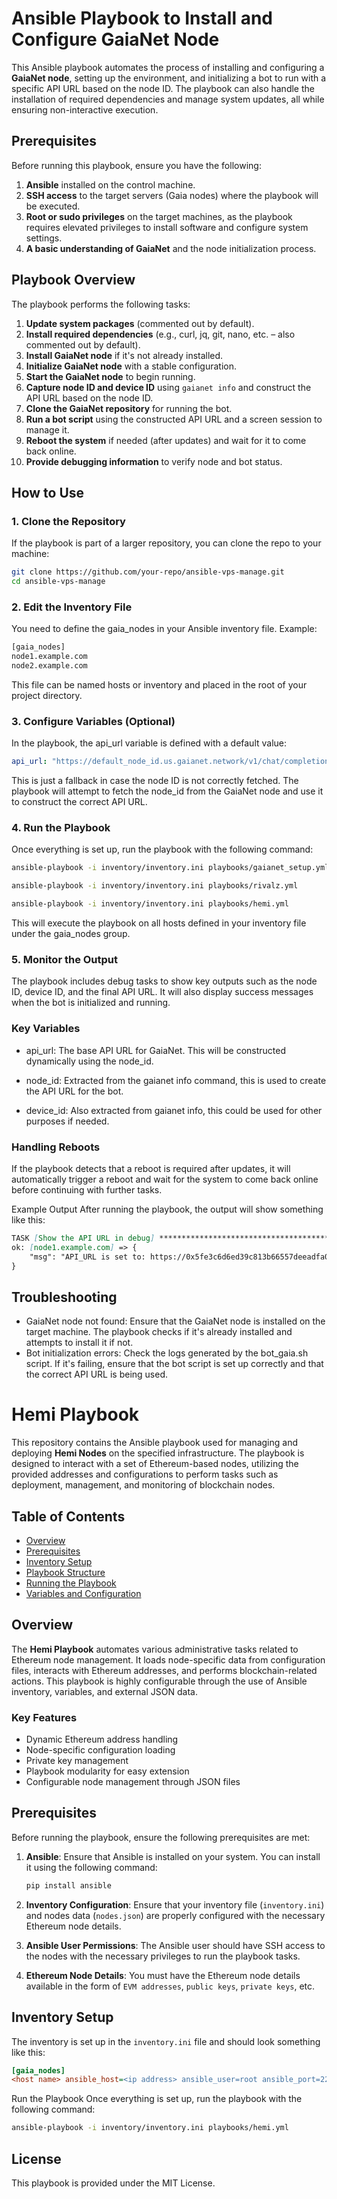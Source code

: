 # Ansible Playbook to Install and Configure GaiaNet Node

This Ansible playbook automates the process of installing and configuring a **GaiaNet node**, setting up the environment, and initializing a bot to run with a specific API URL based on the node ID. The playbook can also handle the installation of required dependencies and manage system updates, all while ensuring non-interactive execution.

## Prerequisites

Before running this playbook, ensure you have the following:

1. **Ansible** installed on the control machine.
2. **SSH access** to the target servers (Gaia nodes) where the playbook will be executed.
3. **Root or sudo privileges** on the target machines, as the playbook requires elevated privileges to install software and configure system settings.
4. **A basic understanding of GaiaNet** and the node initialization process.

## Playbook Overview

The playbook performs the following tasks:

1. **Update system packages** (commented out by default).
2. **Install required dependencies** (e.g., curl, jq, git, nano, etc. – also commented out by default).
3. **Install GaiaNet node** if it's not already installed.
4. **Initialize GaiaNet node** with a stable configuration.
5. **Start the GaiaNet node** to begin running.
6. **Capture node ID and device ID** using `gaianet info` and construct the API URL based on the node ID.
7. **Clone the GaiaNet repository** for running the bot.
8. **Run a bot script** using the constructed API URL and a screen session to manage it.
9. **Reboot the system** if needed (after updates) and wait for it to come back online.
10. **Provide debugging information** to verify node and bot status.

## How to Use

### 1. Clone the Repository

If the playbook is part of a larger repository, you can clone the repo to your machine:

```bash
git clone https://github.com/your-repo/ansible-vps-manage.git
cd ansible-vps-manage
```

### 2. Edit the Inventory File
You need to define the gaia_nodes in your Ansible inventory file. Example:
```bash
[gaia_nodes]
node1.example.com
node2.example.com
```
This file can be named hosts or inventory and placed in the root of your project directory.

### 3. Configure Variables (Optional)
In the playbook, the api_url variable is defined with a default value:

```yaml
api_url: "https://default_node_id.us.gaianet.network/v1/chat/completions"
```
This is just a fallback in case the node ID is not correctly fetched. The playbook will attempt to fetch the node_id from the GaiaNet node and use it to construct the correct API URL.

### 4. Run the Playbook
Once everything is set up, run the playbook with the following command:

```bash
ansible-playbook -i inventory/inventory.ini playbooks/gaianet_setup.yml

ansible-playbook -i inventory/inventory.ini playbooks/rivalz.yml

ansible-playbook -i inventory/inventory.ini playbooks/hemi.yml
```
This will execute the playbook on all hosts defined in your inventory file under the gaia_nodes group.

### 5. Monitor the Output
The playbook includes debug tasks to show key outputs such as the node ID, device ID, and the final API URL. It will also display success messages when the bot is initialized and running.

### Key Variables
- api_url: The base API URL for GaiaNet. This will be constructed dynamically using the node_id.

- node_id: Extracted from the gaianet info command, this is used to create the API URL for the bot.

- device_id: Also extracted from gaianet info, this could be used for other purposes if needed.

### Handling Reboots
If the playbook detects that a reboot is required after updates, it will automatically trigger a reboot and wait for the system to come back online before continuing with further tasks.

Example Output
After running the playbook, the output will show something like this:

```markdown
TASK [Show the API URL in debug] ************************************************
ok: [node1.example.com] => {
    "msg": "API_URL is set to: https://0x5fe3c6d6ed39c813b66557deeadfa04417b0a2b8.us.gaianet.network/v1/chat/completions"
} 
```
## Troubleshooting
- GaiaNet node not found: Ensure that the GaiaNet node is installed on the target machine. The playbook checks if it's already installed and attempts to install it if not.
- Bot initialization errors: Check the logs generated by the bot_gaia.sh script. If it's failing, ensure that the bot script is set up correctly and that the correct API URL is being used.


# Hemi Playbook

This repository contains the Ansible playbook used for managing and deploying **Hemi Nodes** on the specified infrastructure. The playbook is designed to interact with a set of Ethereum-based nodes, utilizing the provided addresses and configurations to perform tasks such as deployment, management, and monitoring of blockchain nodes.

## Table of Contents

- [Overview](#overview)
- [Prerequisites](#prerequisites)
- [Inventory Setup](#inventory-setup)
- [Playbook Structure](#playbook-structure)
- [Running the Playbook](#running-the-playbook)
- [Variables and Configuration](#variables-and-configuration)


## Overview

The **Hemi Playbook** automates various administrative tasks related to Ethereum node management. It loads node-specific data from configuration files, interacts with Ethereum addresses, and performs blockchain-related actions. This playbook is highly configurable through the use of Ansible inventory, variables, and external JSON data.

### Key Features

- Dynamic Ethereum address handling
- Node-specific configuration loading
- Private key management
- Playbook modularity for easy extension
- Configurable node management through JSON files

## Prerequisites

Before running the playbook, ensure the following prerequisites are met:

1. **Ansible**: Ensure that Ansible is installed on your system. You can install it using the following command:
    ```bash
    pip install ansible
    ```

2. **Inventory Configuration**: Ensure that your inventory file (`inventory.ini`) and nodes data (`nodes.json`) are properly configured with the necessary Ethereum node details.

3. **Ansible User Permissions**: The Ansible user should have SSH access to the nodes with the necessary privileges to run the playbook tasks.

4. **Ethereum Node Details**: You must have the Ethereum node details available in the form of `EVM addresses`, `public keys`, `private keys`, etc.

## Inventory Setup

The inventory is set up in the `inventory.ini` file and should look something like this:

```ini
[gaia_nodes]
<host name> ansible_host=<ip address> ansible_user=root ansible_port=22 
```


Run the Playbook
Once everything is set up, run the playbook with the following command:

```bash
ansible-playbook -i inventory/inventory.ini playbooks/hemi.yml
```


## License
This playbook is provided under the MIT License.